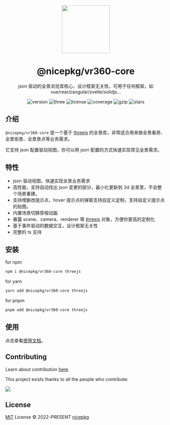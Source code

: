 <div align="center">
  <a href="https://vr360.vercel.app/libs/vr360-core/">
    <img src="https://vr360.vercel.app/images/logo-dark.svg" width="150">
  </a>
  <h1>@nicepkg/vr360-core</h1>
  <p>json 驱动的全景浏览库核心，设计框架无关性，可用于任何框架，如vue/react/angular/svelte/solidjs...</p>
  <p>
    <img src="https://img.shields.io/npm/v/@nicepkg/vr360-core?style=flat-square" alt="version">
    <img src="https://img.shields.io/npm/dependency-version/@nicepkg/vr360-core/peer/three" alt="three">
    <img src="https://img.shields.io/npm/l/@nicepkg/vr360-core.svg" alt="license">
    <img src="https://img.shields.io/codecov/c/github/nicepkg/vr360" alt="coverage">
    <img src="https://img.badgesize.io/https://unpkg.com/@nicepkg/vr360-core?compression=gzip&label=gzip" alt="gzip" />
    <img src="https://img.shields.io/github/stars/nicepkg/vr360?style=social" alt="stars">
  </p>
</div>

## 介绍

`@nicepkg/vr360-core` 是一个基于 [threejs](https://github.com/mrdoob/three.js/) 的全景库，非常适合用来做全景看房、全景街景、全景景点等业务需求。

它支持 json 配置驱动视图，你可以用 json 配置的方式快速实现常见全景需求。

## 特性

- json 驱动视图，快速实现全景业务需求
- 高性能，支持自动找出 json 变更的部分，最小化更新到 3d 全景里，不会整个场景重建。
- 支持增删改提示点，hover 提示点的弹窗支持自定义定制，支持自定义提示点的贴图。
- 内置场景切换穿梭动画
- 暴露 scene、camera、renderer 等 [threejs](https://github.com/mrdoob/three.js/) 对象，方便你更高的定制化
- 基于事件驱动的数据交互，设计框架无关性
- 完整的 ts 支持

## 安装

for npm

```bash
npm i @nicepkg/vr360-core threejs
```

for yarn

```bash
yarn add @nicepkg/vr360-core threejs
```

for pnpm

```bash
pnpm add @nicepkg/vr360-core threejs
```

## 使用

点击查看[使用文档](https://vr360.vercel.app/libs/vr360-core/)。

## Contributing

Learn about contribution [here](https://github.com/nicepkg/vr360/blob/master/CONTRIBUTING.md).

This project exists thanks to all the people who contribute:

<a href="https://github.com/nicepkg/vr360/graphs/contributors">
  <img src="https://contrib.rocks/image?repo=nicepkg/vr360" />
</a>

## License

[MIT](https://github.com/nicepkg/vr360/blob/master/LICENSE) License © 2022-PRESENT [nicepkg](https://github.com/nicepkg)
